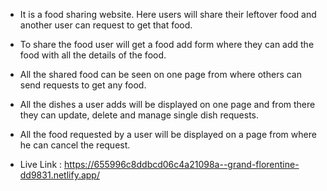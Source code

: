 - It is a food sharing website. Here users will share their leftover food and another user can request to get that food.
- To share the food user will get a food add form where they can add the food with all the details of the food.
- All the shared food can be seen on one page from where others can send requests to get any food.
- All the dishes a user adds will be displayed on one page and from there they can update, delete and manage single dish requests.
- All the food requested by a user will be displayed on a page from where he can cancel the request.

- Live Link : https://655996c8ddbcd06c4a21098a--grand-florentine-dd9831.netlify.app/